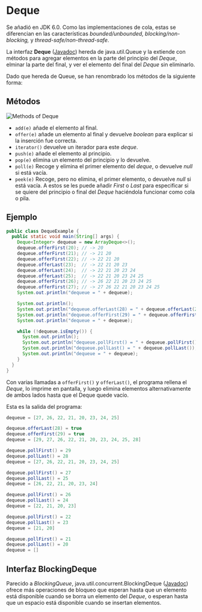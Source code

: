 # Deque
Se añadió en JDK 6.0. Como las implementaciones de cola, estas se diferencian en las características *bounded/unbounded, blocking/non-blocking,* y *thread-safe/non-thread-safe*.

La interfaz **Deque** ([Javadoc](https://docs.oracle.com/javase/7/docs/api/java/util/Deque.html)) hereda de java.util.Queue y la extiende con métodos para agregar elementos en la parte del principio del *Deque*, elminar la parte del final, y ver el elemento del final del *Deque* sin eliminarlo.

Dado que hereda de Queue, se han renombrado los métodos de la siguiente forma:

## Métodos

![Methods of Deque](https://www.geeksforgeeks.org/wp-content/uploads/Selection_034.png)

* `add(e)` añade el elemento al final.
* `offer(e)` añade un elemento al final y devuelve *boolean* para explicar si la inserción fue correcta.
* `iterator()` devuelve un iterador para este *deque*.
* `push(e)` añade el elemento al principio.
* `pop(e)` elimina un elemento del principio y lo devuelve.
* `poll(e)` Recoge y elimina el primer elemento del *deque*, o devuelve *null* si está vacía.
* `peek(e)` Recoge, pero no elimina, el primer elemento, o devuelve *null* si está vacía.
A estos se les puede añadir *First* o *Last* para especificar si se quiere del principio o final del *Deque* haciéndola funcionar como cola o pila.

## Ejemplo

```java
public class DequeExample {
  public static void main(String[] args) {
    Deque<Integer> dequeue = new ArrayDeque<>();
    dequeue.offerFirst(20); // -> 20
    dequeue.offerFirst(21); // -> 21 20
    dequeue.offerFirst(22); // -> 22 21 20
    dequeue.offerLast(23);  // -> 22 21 20 23
    dequeue.offerLast(24);  // -> 22 21 20 23 24
    dequeue.offerLast(25);  // -> 22 21 20 23 24 25
    dequeue.offerFirst(26); // -> 26 22 21 20 23 24 25
    dequeue.offerFirst(27); // -> 27 26 22 21 20 23 24 25
    System.out.println("dequeue = " + dequeue);

    System.out.println();
    System.out.println("dequeue.offerLast(28) = " + dequeue.offerLast(28));
    System.out.println("dequeue.offerFirst(29) = " + dequeue.offerFirst(29));
    System.out.println("dequeue = " + dequeue);

    while (!dequeue.isEmpty()) {
      System.out.println();
      System.out.println("dequeue.pollFirst() = " + dequeue.pollFirst());
      System.out.println("dequeue.pollLast() = " + dequeue.pollLast());
      System.out.println("dequeue = " + dequeue);
    }
  }
}
```

Con varias llamadas a `offerFirst()` y `offerLast()`, el programa rellena el *Deque*, lo imprime en pantalla, y luego elimina elementos alternativamente de ambos lados hasta que el Deque quede vacío.

Esta es la salida del programa:

```java
dequeue = [27, 26, 22, 21, 20, 23, 24, 25]

dequeue.offerLast(28) = true
dequeue.offerFirst(29) = true
dequeue = [29, 27, 26, 22, 21, 20, 23, 24, 25, 28]

dequeue.pollFirst() = 29
dequeue.pollLast() = 28
dequeue = [27, 26, 22, 21, 20, 23, 24, 25]

dequeue.pollFirst() = 27
dequeue.pollLast() = 25
dequeue = [26, 22, 21, 20, 23, 24]

dequeue.pollFirst() = 26
dequeue.pollLast() = 24
dequeue = [22, 21, 20, 23]

dequeue.pollFirst() = 22
dequeue.pollLast() = 23
dequeue = [21, 20]

dequeue.pollFirst() = 21
dequeue.pollLast() = 20
dequeue = []
```

## Interfaz BlockingDeque
Parecido a *BlockingQueue*, java.util.concurrent.BlockingDeque ([Javadoc](https://docs.oracle.com/en/java/javase/14/docs/api/java.base/java/util/concurrent/BlockingDeque.html)) ofrece más operaciones de bloqueo que esperan hasta que un elemento está disponible cuando se borra un elemento del *Deque*, o esperan hasta que un espacio está disponible cuando se insertan elementos.
